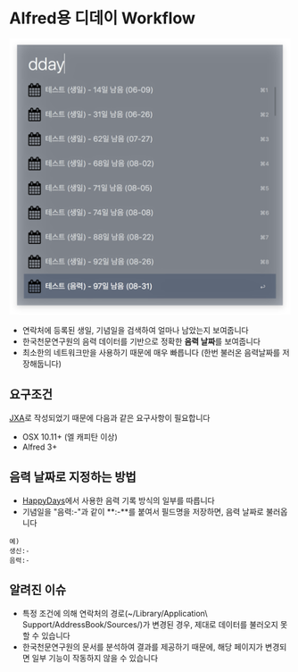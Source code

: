 # Alfred용 디데이 Workflow

![스크린샷](https://github.com/EBvi/dday/blob/master/screenshot.png?raw=true)

- 연락처에 등록된 생일, 기념일을 검색하여 얼마나 남았는지 보여줍니다
- 한국천문연구원의 음력 데이터를 기반으로 정확한 **음력 날짜**를 보여줍니다
- 최소한의 네트워크만을 사용하기 때문에 매우 빠릅니다 (한번 불러온 음력날짜를 저장해둡니다)

## 요구조건

[JXA](https://developer.apple.com/library/mac/releasenotes/InterapplicationCommunication/RN-JavaScriptForAutomation/Articles/Introduction.html)로 작성되었기 때문에 다음과 같은 요구사항이 필요합니다

- OSX 10.11+ (엘 캐피탄 이상)
- Alfred 3+

## 음력 날짜로 지정하는 방법

- [HappyDays](https://itunes.apple.com/kr/app/happydays-saeng-ginyeom-didei/id368501483?mt=8)에서 사용한 음력 기록 방식의 일부를 따릅니다
- 기념일을 "음력:-"과 같이 **:-**를 붙여서 필드명을 저장하면, 음력 날짜로 불러옵니다

```
예)
생신:-
음력:-
```

## 알려진 이슈

- 특정 조건에 의해 연락처의 경로(~/Library/Application\\ Support/AddressBook/Sources/)가 변경된 경우, 제대로 데이터를 불러오지 못할 수 있습니다
- 한국천문연구원의 문서를 분석하여 결과를 제공하기 때문에, 해당 페이지가 변경되면 일부 기능이 작동하지 않을 수 있습니다